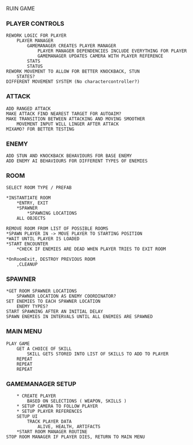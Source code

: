 RUIN GAME

### PLAYER CONTROLS

	REWORK LOGIC FOR PLAYER
		PLAYER MANAGER
			GAMEMANAGER CREATES PLAYER MANAGER
				PLAYER MANAGER DEPENDENCIES INCLUDE EVERYTHING FOR PLAYER
				GAMEMANAGER UPDATES CAMERA WITH PLAYER REFERENCE
			STATS
			STATUS
	REWORK MOVEMENT TO ALLOW FOR BETTER KNOCKBACK, STUN
		STATES?
	DIFFERENT MOVEMENT SYSTEM (No charactercontroller?)

### ATTACK

	ADD RANGED ATTACK
	MAKE ATTACK FIND NEAREST TARGET FOR AUTOAIM?
	MAKE TRANSITION BETWEEN ATTACKING AND MOVING SMOOTHER
		MOVEMENT INPUT WILL LINGER AFTER ATTACK
	MIXAMO? FOR BETTER TESTING
	
	
### ENEMY
	
	ADD STUN AND KNOCKBACK BEHAVIOURS FOR BASE ENEMY
	ADD ENEMY AI BEHAVIOURS FOR DIFFERENT TYPES OF ENEMIES


### ROOM
	
	SELECT ROOM TYPE / PREFAB
	
	*INSTANTIATE ROOM
		*ENTRY, EXIT
		*SPAWNER
			*SPAWNING LOCATIONS
		ALL OBJECTS
		
	REMOVE ROOM FROM LIST OF POSSIBLE ROOMS
	*SPAWN PLAYER IN -> MOVE PLAYER TO STARTING POSITION
	*WAIT UNTIL PLAYER IS LOADED
	*START ENCOUNTER
		*CHECK IF ENEMIES ARE DEAD WHEN PLAYER TRIES TO EXIT ROOM
		
	*OnRoomExit, DESTROY PREVIOUS ROOM
		,CLEANUP
		
		

### SPAWNER
	
	*GET ROOM SPAWNER LOCATIONS
		SPAWNER LOCATION AS ENEMY COORDINATOR?
	SET ENEMIES TO EACH SPAWNER LOCATION
		ENEMY TYPES?
	START SPAWNING AFTER AN INITIAL DELAY
	SPAWN ENEMIES IN INTERVALS UNTIL ALL ENEMIES ARE SPAWNED
	

### MAIN MENU
	
	PLAY GAME
		GET A CHOICE OF SKILL 
			SKILL GETS STORED INTO LIST OF SKILLS TO ADD TO PLAYER
		REPEAT
		REPEAT
		REPEAT
		
### GAMEMANAGER SETUP
	
		* CREATE PLAYER 
			BASED ON SELECTIONS ( WEAPON, SKILLS )
		* SETUP CAMERA TO FOLLOW PLAYER
		* SETUP PLAYER REFERENCES
		SETUP UI
			TRACK PLAYER DATA
				ALIVE, HEALTH, ARTIFACTS
		*START ROOM MANAGER ROUTINE
	STOP ROOM MANAGER IF PLAYER DIES, RETURN TO MAIN MENU
	
